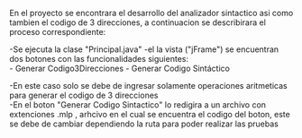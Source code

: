 En el proyecto se encontrara el desarrollo del analizador sintactico asi como tambien el codigo de 3 direcciones,
a continuacion se describirara el proceso correspondiente:

-Se ejecuta la clase "Principal.java"
-el la vista ("jFrame") se encuentran dos botones con las funcionalidades siguientes:  
    - Generar Codigo3Direcciones
    - Generar Codigo Sintáctico

-En este caso solo se debe de ingresar solamente operaciones aritmeticas para generar el codigo de 3 direcciones   
-En el boton "Generar Codigo Sintactico" lo redigira a un archivo con extenciones .mlp , arhcivo en el cual se encuentra el codigo del boton, este se debe de cambiar dependiendo la ruta para poder 
realizar las pruebas